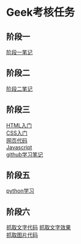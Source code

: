 # Geek考核任务
## 阶段一
[阶段一笔记](https://github.com/yms-geek/Tasks/blob/main/%E9%98%B6%E6%AE%B5%E4%B8%80.md)
## 阶段二
[阶段二笔记](https://github.com/Crystal-Amanda/Tasks/blob/main/%E9%98%B6%E6%AE%B5%E4%BA%8C.md)
## 阶段三
[HTML入门](https://github.com/Crystal-Amanda/Tasks/blob/main/HTML%E5%85%A5%E9%97%A8.md)<br>
[CSS入门](https://github.com/Crystal-Amanda/Tasks/blob/main/CSS%E5%85%A5%E9%97%A8.md)<br>
[网页代码](https://github.com/Crystal-Amanda/Tasks/blob/main/wangye.html)<BR>
[Javascript](https://github.com/Crystal-Amanda/Tasks/blob/main/JavaScript%E5%AD%A6%E4%B9%A0.md)<br>
[github学习笔记](https://github.com/Crystal-Amanda/Tasks/blob/main/GitHub%E4%BD%BF%E7%94%A8%E7%AC%94%E8%AE%B0.md)<br>
## 阶段五
[python学习](https://github.com/Crystal-Amanda/Tasks/blob/main/python_learn.md)<br>
## 阶段六
[抓取文字代码](https://github.com/Crystal-Amanda/Tasks/blob/main/%E6%8F%90%E5%8F%96geek%E6%8B%9B%E6%96%B0%E7%BD%91%E7%AB%99%E6%96%87%E5%AD%97)
[抓取文字效果](https://github.com/Crystal-Amanda/Tasks/blob/main/zhuaqu.html)<br>
[抓取图片代码](https://github.com/Crystal-Amanda/Tasks/blob/main/%E6%8A%93%E5%8F%96%E5%9B%BE%E7%89%87)
